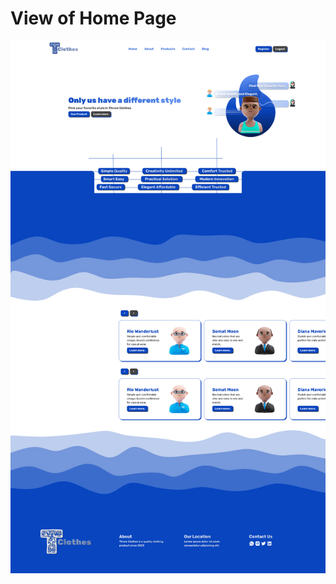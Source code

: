 <h1>View of Home Page</h1>
<p align="center"><a href="https://github.com/zackyfachrur/web-blog" target="_blank"><img src="web-page.png" width="1000"></a></p>
